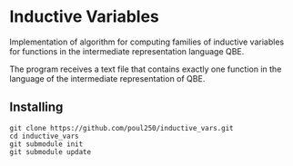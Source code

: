 # Inductive Variables

Implementation of algorithm for computing families of inductive variables for functions in the intermediate representation language QBE.

The program receives a text file that contains exactly one function in the language of the intermediate representation of QBE.

## Installing

```
git clone https://github.com/poul250/inductive_vars.git
cd inductive_vars
git submodule init
git submodule update
```
